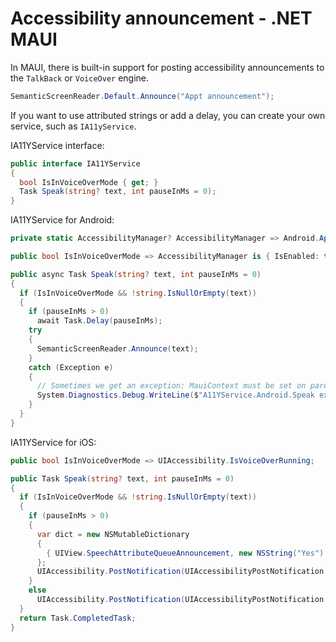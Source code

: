 # Accessibility announcement - .NET MAUI

In MAUI, there is built-in support for posting accessibility announcements to the `TalkBack` or `VoiceOver` engine.

```csharp
SemanticScreenReader.Default.Announce("Appt announcement");
```

If you want to use attributed strings or add a delay, you can create your own service, such as `IA11yService`.

IA11YService interface:

```csharp
public interface IA11YService
{
  bool IsInVoiceOverMode { get; }
  Task Speak(string? text, int pauseInMs = 0);
}
```

IA11YService for Android:

```csharp
private static AccessibilityManager? AccessibilityManager => Android.App.Application.Context.GetSystemService(Android.Content.Context.AccessibilityService) as AccessibilityManager;

public bool IsInVoiceOverMode => AccessibilityManager is { IsEnabled: true, IsTouchExplorationEnabled: true };

public async Task Speak(string? text, int pauseInMs = 0)
{
  if (IsInVoiceOverMode && !string.IsNullOrEmpty(text))
  {
    if (pauseInMs > 0)
      await Task.Delay(pauseInMs);
    try
    {
      SemanticScreenReader.Announce(text);
    }
    catch (Exception e)
    {
      // Sometimes we get an exception: MauiContext must be set on parent
      System.Diagnostics.Debug.WriteLine($"A11YService.Android.Speak exception: {e.Message}");
    }
  }
}
```

IA11YService for iOS:

```csharp
public bool IsInVoiceOverMode => UIAccessibility.IsVoiceOverRunning;

public Task Speak(string? text, int pauseInMs = 0)
{
  if (IsInVoiceOverMode && !string.IsNullOrEmpty(text))
  {
    if (pauseInMs > 0)
    {
      var dict = new NSMutableDictionary
      {
        { UIView.SpeechAttributeQueueAnnouncement, new NSString("Yes") }
      };
      UIAccessibility.PostNotification(UIAccessibilityPostNotification.Announcement, new NSAttributedString(str: text, attributes: dict));
    }
    else
      UIAccessibility.PostNotification(UIAccessibilityPostNotification.Announcement, new NSString(text));
  }
  return Task.CompletedTask;
}
```
